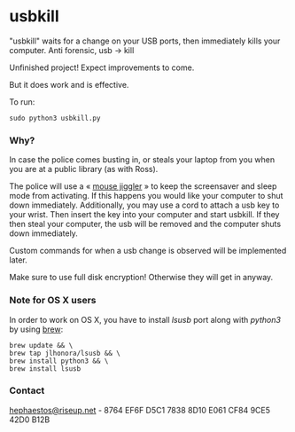 # usbkill

"usbkill" waits for a change on your USB ports, then immediately kills your computer.  Anti forensic, usb -> kill

Unfinished project! Expect improvements to come.

But it does work and is effective.

To run:

```shell
sudo python3 usbkill.py
```

### Why?

In case the police comes busting in, or steals your laptop from you when you are at a public library (as with Ross).

The police will use a « [mouse jiggler](http://www.amazon.com/Cru-dataport-Jiggler-Automatic-keyboard-Activity/dp/B00MTZY7Y4/ref=pd_bxgy_pc_text_y/190-3944818-7671348) » to keep the screensaver and sleep mode from activating. If this happens you would like your computer to shut down immediately. Additionally, you may use a cord to attach a usb key to your wrist. Then insert the key into your computer and start usbkill. If they then steal your computer, the usb will be removed and the computer shuts down immediately.

Custom commands for when a usb change is observed will be implemented later.

Make sure to use full disk encryption! Otherwise they will get in anyway. 

### Note for OS X users

In order to work on OS X, you have to install *lsusb* port along with *python3* by using [brew](http://brew.sh):

```shell
brew update && \
brew tap jlhonora/lsusb && \
brew install python3 && \
brew install lsusb
```

### Contact

[hephaestos@riseup.net](mailto:hephaestos@riseup.net) - 8764 EF6F D5C1 7838 8D10 E061 CF84 9CE5 42D0 B12B


